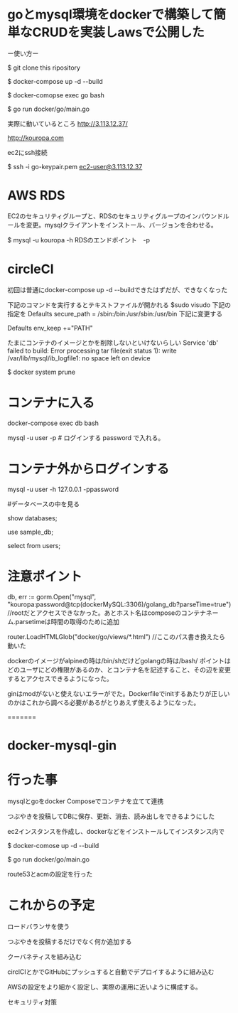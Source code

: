 # goとmysql環境をdockerで構築して簡単なCRUDを実装しawsで公開した
ー使い方ー

$ git clone this ripository

$ docker-compose up -d --build 

$ docker-comopse exec go bash

$ go run docker/go/main.go

実際に動いているところ
http://3.113.12.37/

http://kouropa.com



ec2にssh接続

$ ssh -i go-keypair.pem ec2-user@3.113.12.37

# AWS RDS

EC2のセキュリティグループと、RDSのセキュリティグループのインバウンドルールを変更。mysqlクライアントをインストール、バージョンを合わせる。

$ mysql -u kouropa -h RDSのエンドポイント　-p

# circleCI

初回は普通にdocker-compose up -d --buildできたはずだが、できなくなった


下記のコマンドを実行するとテキストファイルが開かれる
$sudo visudo
下記の指定を
Defaults    secure_path = /sbin:/bin:/usr/sbin:/usr/bin
下記に変更する

Defaults        env_keep +="PATH"


たまにコンテナのイメージとかを削除しないといけないらしい
Service 'db' failed to build: Error processing tar file(exit status 1): write /var/lib/mysql/ib_logfile1: no space left on device

$ docker system prune


# コンテナに入る

docker-compose  exec  db  bash


mysql -u user -p # ログインする password で入れる。


# コンテナ外からログインする
mysql -u user -h  127.0.0.1 -ppassword

#データベースの中を見る

show databases;

use sample_db;

select from users;


# 注意ポイント
db, err := gorm.Open("mysql", "kouropa:password@tcp(dockerMySQL:3306)/golang_db?parseTime=true") 
//rootだとアクセスできなかった。あとホスト名はcomposeのコンテナネーム.parsetimeは時間の取得のために追加

router.LoadHTMLGlob("docker/go/views/*.html") //ここのパス書き換えたら動いた

dockerのイメージがalpineの時は/bin/shだけどgolangの時は/bash/ 
ポイントはどのユーザにどの権限があるのか、とコンテナ名を記述すること、その辺を変更するとアクセスできるようになった。

ginはmodがないと使えないエラーがでた。Dockerfileでinitするあたりが正しいのかはこれから調べる必要があるがとりあえず使えるようになった。

=======

# docker-mysql-gin

# 行った事

mysqlとgoをdocker Composeでコンテナを立てて連携


つぶやきを投稿してDBに保存、更新、消去、読み出しをできるようにした

ec2インスタンスを作成し、dockerなどをインストールしてインスタンス内で

$ docker-comose up -d --build

$ go run docker/go/main.go

route53とacmの設定を行った


# これからの予定

ロードバランサを使う


つぶやきを投稿するだけでなく何か追加する

クーバネティスを組み込む

circlCIとかでGitHubにプッシュすると自動でデプロイするように組み込む


AWSの設定をより細かく設定し、実際の運用に近いように構成する。

セキュリティ対策





